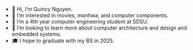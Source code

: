 * 👋 Hi, I’m Quincy Nguyen.
* 👀 I’m interested in movies, manhwa, and computer components.
* 🌱 I’m a 4th year computer engineering student at SDSU.
* 💞️ I’m looking to learn more about computer architecture and design and embedded systems.
* 🎓 I hope to graduate with my BS in 2025.
